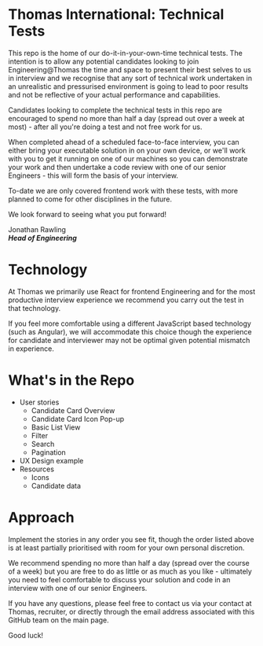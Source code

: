 # Thomas International: Technical Tests

This repo is the home of our do-it-in-your-own-time technical tests. The intention is to allow any potential candidates looking to join Engineering@Thomas the time and space to present their best selves to us in interview and we recognise that any sort of technical work undertaken in an unrealistic and pressurised environment is going to lead to poor results and not be reflective of your actual performance and capabilities.

Candidates looking to complete the technical tests in this repo are encouraged to spend no more than half a day (spread out over a week at most) - after all you're doing a test and not free work for us.

When completed ahead of a scheduled face-to-face interview, you can either bring your executable solution in on your own device, or we'll work with you to get it running on one of our machines so you can demonstrate your work and then undertake a code review with one of our senior Engineers - this will form the basis of your interview.

To-date we are only covered frontend work with these tests, with more planned to come for other disciplines in the future.

We look forward to seeing what you put forward!

Jonathan Rawling<br>
***Head of Engineering***

# Technology

At Thomas we primarily use React for frontend Engineering and for the most productive interview experience we recommend you carry out the test in that technology.

If you feel more comfortable using a different JavaScript based technology (such as Angular), we will accommodate this choice though the experience for candidate and interviewer may not be optimal given potential mismatch in experience.

# What's in the Repo

- User stories
    - Candidate Card Overview
    - Candidate Card Icon Pop-up
    - Basic List View
    - Filter
    - Search
    - Pagination
- UX Design example
- Resources
    - Icons
    - Candidate data

# Approach

Implement the stories in any order you see fit, though the order listed above is at least partially prioritised with room for your own personal discretion.

We recommend spending no more than half a day (spread over the course of a week) but you are free to do as little or as much as you like - ultimately you need to feel comfortable to discuss your solution and code in an interview with one of our senior Engineers.

If you have any questions, please feel free to contact us via your contact at Thomas, recruiter, or directly through the email address associated with this GitHub team on the main page.

Good luck!